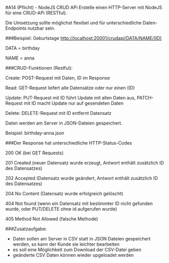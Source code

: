 #A14 (Pflicht) - NodeJS CRUD APi
Erstelle einen HTTP-Server mit NodeJS für eine CRUD-APi (RESTful).

Die Umsetzung sollte möglichst flexibel und für unterschiedliche Daten-Endpoints nutzbar sein.

###Beispiel: Geburtstage
[http://localhost:20001/crudapi/DATA/NAME/(ID)](http://localhost:20001/crudapi/DATA/NAME/(ID)) 

DATA = birthday

NAME = anna

###CRUD-Funktionen (Restful):

Create: POST-Request mit Daten, ID im Response

Read: GET-Request liefert alle Datensätze oder nur einen (ID)

Update: PUT-Request mit ID führt Update mit allen Daten aus, PATCH-Request mit ID macht Update nur auf gesendeten Daten

Delete: DELETE-Request mit ID entfernt Datensatz

Daten werden am Server in JSON-Dateien gespeichert.

Beispiel: birthday-anna.json

###Der Response hat unterschiedliche HTTP-Status-Codes

200 OK (bei GET Requests)

201 Created (neuer Datensatz wurde erzeugt, Antwort enthält zusätzlich ID des Datensatzes)

202 Accepted (Datensatz wurde geändert, Antwort enthält zusätzlich ID des Datensatzes)

204 No Content (Datensatz wurde erfolgreich gelöscht)

404 Not found (wenn ein Datensatz mit bestimmter ID nicht gefunden wurde, oder PUT/DELETE ohne id aufgerufen wurde)

405 Method Not Allowed (falsche Methode)


###Zusatzaufgabe:
- Daten sollen am Server in CSV statt in JSON Dateien gespeichert werden, so kann der Kunde sie leichter bearbeiten
- es soll eine Möglichkeit zum Download der CSV-Datei geben
- geänderte CSV Daten können wieder upgeloadet werden